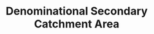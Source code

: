 ---
schema: default
title: Denominational Secondary Catchment Area
organization: Renfrewshire Council
notes: Education
resources:

  - name: Denominational Secondary Catchment Area FEATURE LAYER
  - url: 
  - format: FEATURE LAYER

license: 
category:

  - Education

  - Open Data

  - School

  - Nursery

  - ASN

  - Learning

  - Catchment Areas


  - 

maintainer: Tim Wisniewski
maintainer_email: tim@timwis.com
---